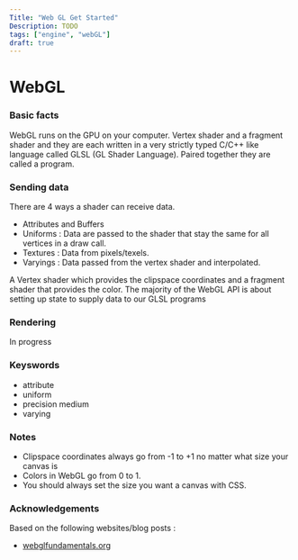 ```yaml
---
Title: "Web GL Get Started"
Description: TODO
tags: ["engine", "webGL"]
draft: true
---
```


# WebGL

### Basic facts
WebGL runs on the GPU on your computer.
Vertex shader and a fragment shader and they are each written in a very strictly typed C/C++ like language called GLSL (GL Shader Language).
Paired together they are called a program.

### Sending data
There are 4 ways a shader can receive data.
* Attributes and Buffers
* Uniforms : Data are passed to the shader that stay the same for all vertices in a draw call.
* Textures : Data from pixels/texels.
* Varyings : Data passed from the vertex shader and interpolated.

A Vertex shader which provides the clipspace coordinates and a fragment shader that provides the color.
The majority of the WebGL API is about setting up state to supply data to our GLSL programs

### Rendering
In progress

### Keyswords
* attribute
* uniform
* precision medium
* varying

### Notes
* Clipspace coordinates always go from -1 to +1 no matter what size your canvas is
* Colors in WebGL go from 0 to 1.
* You should always set the size you want a canvas with CSS.

### Acknowledgements
Based on the following websites/blog posts :
* [webglfundamentals.org](https://webglfundamentals.org/webgl/lessons/webgl-fundamentals.html)
